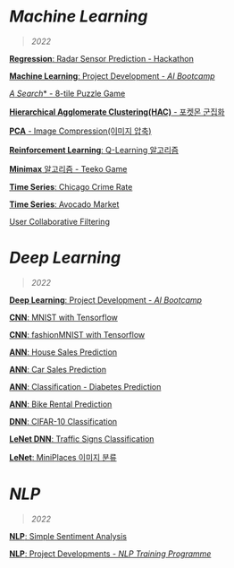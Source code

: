 # *Machine Learning*
> *2022*

[**Regression**: Radar Sensor Prediction - Hackathon](https://github.com/hchoi256/lg-ai-auto-driving-radar-sensor/blob/main/%5BSubmission%5D_Multioutput%20LinearRegression.ipynb)

[**Machine Learning**: Project Development - *AI Bootcamp*](https://github.com/hchoi256/ai-boot-camp/tree/main/ai/machine-learning)

[**A* Search** - 8-tile Puzzle Game](https://hchoi256.github.io/ml/ml-8-tile-puzzle-a-search/)

[**Hierarchical Agglomerate Clustering(HAC)** - 포켓몬 군집화](https://hchoi256.github.io/ml/ml-hca/)

[**PCA** - Image Compression(이미지 압축)](https://hchoi256.github.io/ml/ml-pca/)

[**Reinforcement Learning**: Q-Learning 알고리즘](https://hchoi256.github.io/ml/ml-reinforcement-learning-q-learning/)

[**Minimax** 알고리즘 - Teeko Game](https://hchoi256.github.io/ml/ml-teeko-minimax/)

[**Time Series**: Chicago Crime Rate](https://hchoi256.github.io/ml/ml-projects-3/)

[**Time Series**: Avocado Market](https://hchoi256.github.io/ml/ml-projects-3/)

[User Collaborative Filtering](https://hchoi256.github.io/ml/ml-projects-6/)

# *Deep Learning*
> *2022*

[**Deep Learning**: Project Development - *AI Bootcamp*](https://github.com/hchoi256/ai-boot-camp/tree/main/ai/deep-learning)

[**CNN**: MNIST with Tensorflow](https://hchoi256.github.io/dl/dl-mnist/)

[**CNN**: fashionMNIST with Tensorflow](https://hchoi256.github.io/dl/dl-cnn-classification-fashionMNIST/)

[**ANN**: House Sales Prediction](https://hchoi256.github.io/dl/dl-ann-house-sales-prediction/)

[**ANN**: Car Sales Prediction](https://hchoi256.github.io/ml/ml-projects-1/)

[**ANN**: Classification - Diabetes Prediction](https://hchoi256.github.io/dl/dl-ann-classification-diabetes/)

[**ANN**: Bike Rental Prediction](https://hchoi256.github.io/dl/dl-ann-for-bike-rentals-prediction/)

[**DNN**: CIFAR-10 Classification](https://hchoi256.github.io/ml/ml-projects-2/)

[**LeNet DNN**: Traffic Signs Classification](https://hchoi256.github.io/ml/ml-projects-4/)

[**LeNet**: MiniPlaces 이미지 분류](https://hchoi256.github.io/dl/dl-miniplace-classification/)

# *NLP*
> *2022*

[**NLP**: Simple Sentiment Analysis](https://github.com/hchoi256/ai-boot-camp/blob/main/ai/nlp/natural_language_processing.ipynb)

[**NLP**: Project Developments - *NLP Training Programme*](https://hchoi256.github.io/categories/#nlp)

